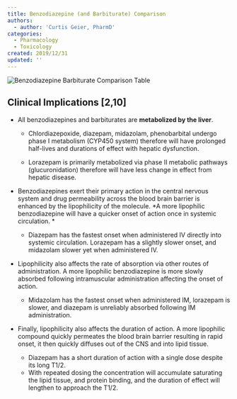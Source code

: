 ```yaml
---
title: Benzodiazepine (and Barbiturate) Comparison
authors:
  - author: 'Curtis Geier, PharmD'
categories:
  - Pharmacology
  - Toxicology
created: 2019/12/31
updated: ''
---
```

![Benzodiazepine Barbiturate Comparison Table](/media/Benzodiazepine-Barbiturate-Comparison-Table.png "Benzodiazepine Barbiturate Comparison Table")

## Clinical Implications [2,10]
* All benzodiazepines and barbiturates are **metabolized by the liver**.
  * Chlordiazepoxide, diazepam, midazolam, phenobarbital undergo phase I metabolism (CYP450 system) therefore will have prolonged half-lives and durations of effect with hepatic dysfunction.

  * Lorazepam is primarily metabolized via phase II metabolic pathways (glucuronidation) therefore will have less change in effect from hepatic disease.

* Benzodiazepines exert their primary action in the central nervous system and drug permeability across the blood brain barrier is enhanced by the lipophilicity of the molecule. *A more lipophilic benzodiazepine will have a quicker onset of action once in systemic circulation. *
  * Diazepam has the fastest onset when administered IV directly into systemic circulation. Lorazepam has a slightly slower onset, and midazolam slower yet when administered IV.

* Lipophilicity also affects the rate of absorption via other routes of administration. A more lipophilic benzodiazepine is more slowly absorbed following intramuscular administration affecting the onset of action.
  * Midazolam has the fastest onset when administered IM, lorazepam is slower, and diazepam is unreliably absorbed following IM administration.

* Finally, lipophilicity also affects the duration of action. A more lipophilic compound quickly permeates the blood brain barrier resulting in rapid onset, it then quickly diffuses out of the CNS and into lipid tissue.
  * Diazepam has a short duration of action with a single dose despite its long T1/2. 
  * With repeated dosing the concentration will accumulate saturating the lipid tissue, and protein binding, and the duration of effect will lengthen to approach the T1/2.
